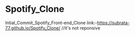 # Spotify_Clone
Intial_Commit_Spotify_Front-end_Clone
link:-https://subrata-77.github.io/Spotify_Clone/
//it's not reponsive 
